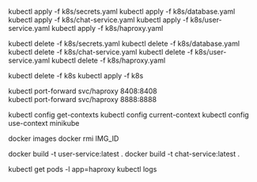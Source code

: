 kubectl apply -f k8s/secrets.yaml
kubectl apply -f k8s/database.yaml
kubectl apply -f k8s/chat-service.yaml
kubectl apply -f k8s/user-service.yaml
kubectl apply -f k8s/haproxy.yaml

kubectl delete -f k8s/secrets.yaml
kubectl delete -f k8s/database.yaml
kubectl delete -f k8s/chat-service.yaml
kubectl delete -f k8s/user-service.yaml
kubectl delete -f k8s/haproxy.yaml


kubectl delete -f k8s
kubectl apply -f k8s

kubectl port-forward svc/haproxy 8408:8408  
kubectl port-forward svc/haproxy 8888:8888  

kubectl config get-contexts
kubectl config current-context
kubectl config use-context minikube

docker images
docker rmi IMG_ID

<!-- user-service % docker build --target production -t user-service:latest .
user-service % docker build --target production -t chat-service:latest . -->

docker build -t user-service:latest .
docker build -t chat-service:latest .

kubectl get pods -l app=haproxy
kubectl logs 